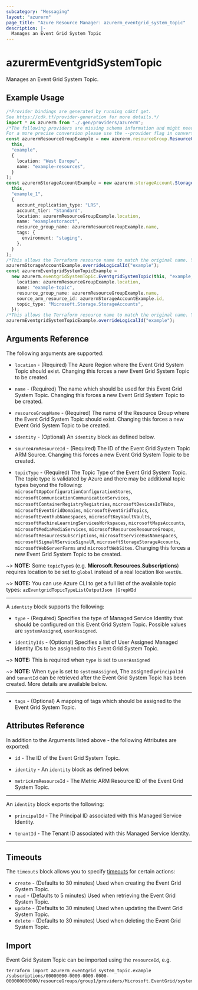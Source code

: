 ```yaml
---
subcategory: "Messaging"
layout: "azurerm"
page_title: "Azure Resource Manager: azurerm_eventgrid_system_topic"
description: |-
  Manages an Event Grid System Topic
---
```


# azurermEventgridSystemTopic

Manages an Event Grid System Topic.

## Example Usage

```typescript
/*Provider bindings are generated by running cdktf get.
See https://cdk.tf/provider-generation for more details.*/
import * as azurerm from "./.gen/providers/azurerm";
/*The following providers are missing schema information and might need manual adjustments to synthesize correctly: azurerm.
For a more precise conversion please use the --provider flag in convert.*/
const azurermResourceGroupExample = new azurerm.resourceGroup.ResourceGroup(
  this,
  "example",
  {
    location: "West Europe",
    name: "example-resources",
  }
);
const azurermStorageAccountExample = new azurerm.storageAccount.StorageAccount(
  this,
  "example_1",
  {
    account_replication_type: "LRS",
    account_tier: "Standard",
    location: azurermResourceGroupExample.location,
    name: "examplestoracct",
    resource_group_name: azurermResourceGroupExample.name,
    tags: {
      environment: "staging",
    },
  }
);
/*This allows the Terraform resource name to match the original name. You can remove the call if you don't need them to match.*/
azurermStorageAccountExample.overrideLogicalId("example");
const azurermEventgridSystemTopicExample =
  new azurerm.eventgridSystemTopic.EventgridSystemTopic(this, "example_2", {
    location: azurermResourceGroupExample.location,
    name: "example-topic",
    resource_group_name: azurermResourceGroupExample.name,
    source_arm_resource_id: azurermStorageAccountExample.id,
    topic_type: "Microsoft.Storage.StorageAccounts",
  });
/*This allows the Terraform resource name to match the original name. You can remove the call if you don't need them to match.*/
azurermEventgridSystemTopicExample.overrideLogicalId("example");

```

## Arguments Reference

The following arguments are supported:

*   `location` - (Required) The Azure Region where the Event Grid System Topic should exist. Changing this forces a new Event Grid System Topic to be created.

*   `name` - (Required) The name which should be used for this Event Grid System Topic. Changing this forces a new Event Grid System Topic to be created.

*   `resourceGroupName` - (Required) The name of the Resource Group where the Event Grid System Topic should exist. Changing this forces a new Event Grid System Topic to be created.

*   `identity` - (Optional) An `identity` block as defined below.

*   `sourceArmResourceId` - (Required) The ID of the Event Grid System Topic ARM Source. Changing this forces a new Event Grid System Topic to be created.

*   `topicType` - (Required) The Topic Type of the Event Grid System Topic. The topic type is validated by Azure and there may be additional topic types beyond the following: `microsoftAppConfigurationConfigurationStores`, `microsoftCommunicationCommunicationServices`, `microsoftContainerRegistryRegistries`, `microsoftDevicesIoTHubs`, `microsoftEventGridDomains`, `microsoftEventGridTopics`, `microsoftEventhubNamespaces`, `microsoftKeyVaultVaults`, `microsoftMachineLearningServicesWorkspaces`, `microsoftMapsAccounts`, `microsoftMediaMediaServices`, `microsoftResourcesResourceGroups`, `microsoftResourcesSubscriptions`, `microsoftServiceBusNamespaces`, `microsoftSignalRServiceSignalR`, `microsoftStorageStorageAccounts`, `microsoftWebServerFarms` and `microsoftWebSites`. Changing this forces a new Event Grid System Topic to be created.

\~> **NOTE:** Some `topicType`s (e.g. **Microsoft.Resources.Subscriptions**) requires location to be set to `global` instead of a real location like `westUs`.

\~> **NOTE:** You can use Azure CLI to get a full list of the available topic types: `azEventgridTopicTypeListOutputJson |GrepWId`

***

A `identity` block supports the following:

*   `type` - (Required) Specifies the type of Managed Service Identity that should be configured on this Event Grid System Topic. Possible values are `systemAssigned`, `userAssigned`.

*   `identityIds` - (Optional) Specifies a list of User Assigned Managed Identity IDs to be assigned to this Event Grid System Topic.

\~> **NOTE:** This is required when `type` is set to `userAssigned`

\~> **NOTE:** When `type` is set to `systemAssigned`, The assigned `principalId` and `tenantId` can be retrieved after the Event Grid System Topic has been created. More details are available below.

***

* `tags` - (Optional) A mapping of tags which should be assigned to the Event Grid System Topic.

## Attributes Reference

In addition to the Arguments listed above - the following Attributes are exported:

*   `id` - The ID of the Event Grid System Topic.

*   `identity` - An `identity` block as defined below.

*   `metricArmResourceId` - The Metric ARM Resource ID of the Event Grid System Topic.

***

An `identity` block exports the following:

*   `principalId` - The Principal ID associated with this Managed Service Identity.

*   `tenantId` - The Tenant ID associated with this Managed Service Identity.

***

## Timeouts

The `timeouts` block allows you to specify [timeouts](https://www.terraform.io/language/resources/syntax#operation-timeouts) for certain actions:

* `create` - (Defaults to 30 minutes) Used when creating the Event Grid System Topic.
* `read` - (Defaults to 5 minutes) Used when retrieving the Event Grid System Topic.
* `update` - (Defaults to 30 minutes) Used when updating the Event Grid System Topic.
* `delete` - (Defaults to 30 minutes) Used when deleting the Event Grid System Topic.

## Import

Event Grid System Topic can be imported using the `resourceId`, e.g.

```console
terraform import azurerm_eventgrid_system_topic.example /subscriptions/00000000-0000-0000-0000-000000000000/resourceGroups/group1/providers/Microsoft.EventGrid/systemTopics/systemTopic1
```
